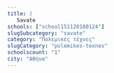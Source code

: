 ```yaml
---
title: |
   Savate
schools: ["school151120180124"]
slugSubcategory: "savate"
category: "Πολεμικές τέχνες"
slugCategory: "polemikes-texnes"
schoolscount: "1"
city: "Αθήνα"
---
```


